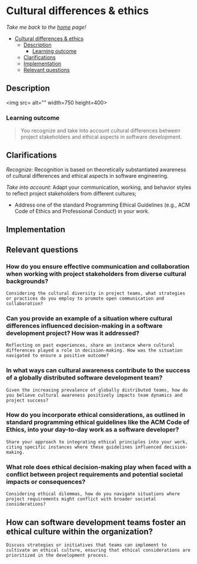 # Cultural differences & ethics

_Take me back to the [home](../README.md#learning-outcomes) page!_

- [Cultural differences \& ethics](#cultural-differences--ethics)
  - [Description](#description)
    - [Learning outcome](#learning-outcome)
  - [Clarifications](#clarifications)
  - [Implementation](#implementation)
  - [Relevant questions](#relevant-questions)

## Description

<img src= alt="" width=750 height=400>

### Learning outcome

> You recognize and take into account cultural differences between project stakeholders and ethical aspects in software development.

## Clarifications

_Recognize:_ Recognition is based on theoretically substantiated awareness of cultural differences and ethical aspects in software engineering.

_Take into account:_ Adapt your communication, working, and behavior styles to reflect project stakeholders from different cultures;

- Address one of the standard Programming Ethical Guidelines (e.g., ACM Code of Ethics and Professional Conduct) in your work.

## Implementation

## Relevant questions

### How do you ensure effective communication and collaboration when working with project stakeholders from diverse cultural backgrounds?

    Considering the cultural diversity in project teams, what strategies or practices do you employ to promote open communication and collaboration?

### Can you provide an example of a situation where cultural differences influenced decision-making in a software development project? How was it addressed?

    Reflecting on past experiences, share an instance where cultural differences played a role in decision-making. How was the situation navigated to ensure a positive outcome?

### In what ways can cultural awareness contribute to the success of a globally distributed software development team?

    Given the increasing prevalence of globally distributed teams, how do you believe cultural awareness positively impacts team dynamics and project success?

### How do you incorporate ethical considerations, as outlined in standard programming ethical guidelines like the ACM Code of Ethics, into your day-to-day work as a software developer?

    Share your approach to integrating ethical principles into your work, citing specific instances where these guidelines influenced decision-making.

### What role does ethical decision-making play when faced with a conflict between project requirements and potential societal impacts or consequences?

    Considering ethical dilemmas, how do you navigate situations where project requirements might conflict with broader societal considerations?

## How can software development teams foster an ethical culture within the organization?

    Discuss strategies or initiatives that teams can implement to cultivate an ethical culture, ensuring that ethical considerations are prioritized in the development process.
